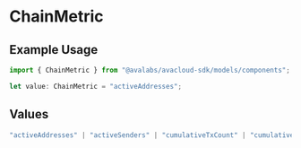 # ChainMetric

## Example Usage

```typescript
import { ChainMetric } from "@avalabs/avacloud-sdk/models/components";

let value: ChainMetric = "activeAddresses";
```

## Values

```typescript
"activeAddresses" | "activeSenders" | "cumulativeTxCount" | "cumulativeAddresses" | "cumulativeContracts" | "cumulativeDeployers" | "gasUsed" | "txCount" | "avgGps" | "maxGps" | "avgTps" | "maxTps" | "avgGasPrice" | "maxGasPrice"
```